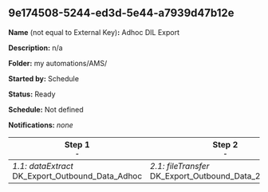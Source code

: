 ## 9e174508-5244-ed3d-5e44-a7939d47b12e

**Name** (not equal to External Key)**:** Adhoc DIL Export

**Description:** n/a

**Folder:** my automations/AMS/

**Started by:** Schedule

**Status:** Ready

**Schedule:** Not defined

**Notifications:** _none_


| Step 1<br>_<small>-</small>_ | Step 2<br>_<small>-</small>_ |
| --- | --- |
| _1.1: dataExtract_<br>DK_Export_Outbound_Data_Adhoc | _2.1: fileTransfer_<br>DK_Export_Outbound_Data_24_28_April |
